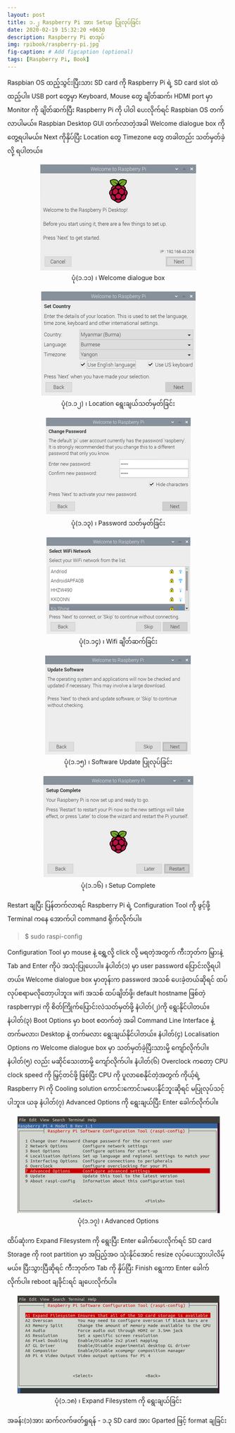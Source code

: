 ```yaml
---
layout: post
title: ၁.၂ Raspberry Pi အား Setup ပြုလုပ်ခြင်း
date: 2020-02-19 15:32:20 +0630
description: Raspberry Pi စာအုပ်
img: rpibook/raspberry-pi.jpg
fig-caption: # Add figcaption (optional)
tags: [Raspberry Pi, Book]
---
```

Raspbian OS ထည့်သွင်းပြီးသား SD card ကို Raspberry Pi ရဲ့ SD card slot ထဲ ထည့်ပါ။ USB port တွေမှာ Keyboard, Mouse တွေ ချိတ်ဆက်၊ HDMI port မှာ Monitor ကို ချိတ်ဆက်ပြီး Raspberry Pi ကို ပါဝါ ပေးလိုက်ရင် Raspbian OS တက်လာပါမယ်။ Raspbian Desktop GUI တက်လာတဲ့အခါ Welcome dialogue box ကို တွေ့ရပါမယ်။ Next ကိုနှိပ်ပြီး Location တွေ Timezone တွေ တခါတည်း သတ်မှတ်ခဲ့လို့ ရပါတယ်။

<p align="center">
<img src="/assets/img/rpibook/welcome1.png">
<br>
<a>ပုံ(၁.၁၁) ၊ Welcome dialogue box</a>
</p>

<p align="center">
<img src="/assets/img/rpibook/welcome2.png">
<br>
<a>ပုံ(၁.၁၂) ၊ Location ရွေးချယ်သတ်မှတ်ခြင်း</a>
</p>

<p align="center">
<img src="/assets/img/rpibook/welcome3.png">
<br>
<a>ပုံ(၁.၁၃) ၊ Password သတ်မှတ်ခြင်း</a>
</p>

<p align="center">
<img src="/assets/img/rpibook/welcome4.png">
<br>
<a>ပုံ(၁.၁၄) ၊ Wifi ချိတ်ဆက်ခြင်း</a>
</p>

<p align="center">
<img src="/assets/img/rpibook/welcome5.png">
<br>
<a>ပုံ(၁.၁၅) ၊ Software Update ပြုလုပ်ခြင်း</a>
</p>

<p align="center">
<img src="/assets/img/rpibook/welcome6.png">
<br>
<a>ပုံ(၁.၁၆) ၊ Setup Complete</a>
</p>

Restart ချပြီး ပြန်တက်လာရင် Raspberry Pi ရဲ့ Configuration Tool ကို ဖွင့်ဖို့ Terminal ကနေ အောက်ပါ command ရိုက်လိုက်ပါ။

> $ sudo raspi-config

Configuration Tool မှာ mouse နဲ့ ရွှေ့လို့ click လို့ မရတဲ့အတွက် ကီးဘုတ်က မြှားနဲ့ Tab and Enter ကိုပဲ အသုံးပြုပေးပါ။ နံပါတ်(၁) မှာ user password  ပြောင်းလို့ရပါတယ်။ Welcome dialogue box မှာတုန်းက password အသစ် ပေးခဲ့တယ်ဆိုရင် ထပ်လုပ်စရာမလိုတော့ပါဘူး။ wifi အသစ် ထပ်ချိတ်ဖို့၊ default hostname ဖြစ်တဲ့ raspberrypi ကို စိတ်ကြိုက်ပြောင်းလဲသတ်မှတ်ဖို့ နံပါတ်(၂)ကို ရွေးနိုင်ပါတယ်။ နံပါတ်(၃) Boot Options မှာ boot စတက်တဲ့ အခါ Command Line Interface နဲ့ တက်မလား၊ Desktop နဲ့ တက်မလား ရွေးချယ်နိုင်ပါတယ်။ နံပါတ်(၄) Localisation Options က Welcome dialogue box မှာ သတ်မှတ်ခဲ့ပြီးသားမို့ ကျော်လိုက်ပါ။ နံပါတ်(၅) လည်း မဆိုင်သေးတာမို့ ကျော်လိုက်ပါ။ နံပါတ်(၆) Overclock ကတော့ CPU clock speed ကို မြှင့်တင်ဖို့ ဖြစ်ပြီး CPU ကို ပူလာစေနိုင်တဲ့အတွက် ကိုယ့်ရဲ့ Raspberry Pi ကို Cooling solution ကောင်းကောင်းမပေးနိုင်ဘူးဆိုရင် မပြုလုပ်သင့်ပါဘူး။ ယခု နံပါတ်(၇) Advanced Options ကို ရွေးချယ်ပြီး Enter ခေါက်လိုက်ပါ။

<p align="center">
<img src="/assets/img/rpibook/advanced-op.png">
<br>
<a>ပုံ(၁.၁၇) ၊ Advanced Options</a>
</p>

ထိပ်ဆုံးက Expand Filesystem ကို ရွေးပြီး Enter ခေါက်ပေးလိုက်ရင် SD card Storage ကို root partition မှာ အပြည့်အဝ သုံးနိုင်အောင် resize လုပ်ပေးသွားပါလိမ့်မယ်။ ပြီးသွားပြီဆိုရင် ကီးဘုတ်က Tab ကို နှိပ်ပြီး Finish ရွေးကာ Enter ခေါက်လိုက်ပါ။ reboot ချခိုင်းရင် ချပေးလိုက်ပါ။

<p align="center">
<img src="/assets/img/rpibook/expand-filesystem.png">
<br>
<a>ပုံ(၁.၁၈) ၊ Expand Filesystem ကို ရွေးချယ်ခြင်း</a>
</p>

အခန်း(၁)အား ဆက်လက်ဖတ်ရှုရန် - <a style="text-decoration:none" href="https://kogyikaunghtet.github.io/gparted-format/">၁.၃ SD card အား Gparted ဖြင့် format ချခြင်း</a>
